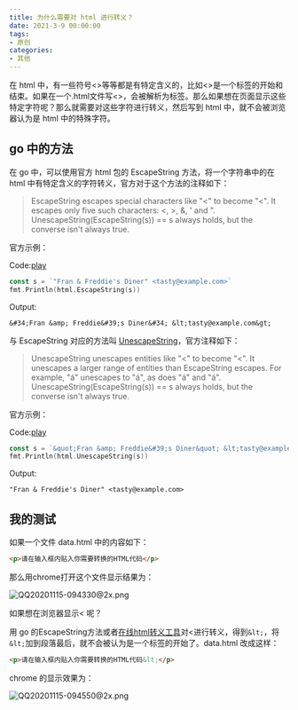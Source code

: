 ```yaml
---
title: 为什么需要对 html 进行转义？
date: 2021-3-9 00:00:00
tags:
- 原创
categories:
- 其他
---
```


在 html 中，有一些符号<>等等都是有特定含义的，比如<>是一个标签的开始和结束。如果在一个.html文件写<>，会被解析为标签。那么如果想在页面显示这些特定字符呢？那么就需要对这些字符进行转义，然后写到 html 中，就不会被浏览器认为是 html 中的特殊字符。

## go 中的方法

在 go 中，可以使用官方 html 包的 EscapeString 方法，将一个字符串中的在 html 中有特定含义的字符转义，官方对于这个方法的注释如下：

> EscapeString escapes special characters like "<" to become "&lt;". It escapes only five such characters: <, >, &, ' and ". UnescapeString(EscapeString(s)) == s always holds, but the converse isn't always true.

官方示例：

Code:[play](https://godoc.org/html?play=EscapeString)

```go
const s = `"Fran & Freddie's Diner" <tasty@example.com>`
fmt.Println(html.EscapeString(s))
```

Output:

```text
&#34;Fran &amp; Freddie&#39;s Diner&#34; &lt;tasty@example.com&gt;
```

与 EscapeString 对应的方法叫 [UnescapeString](https://golang.org/src/html/escape.go#L187)，官方注释如下：

> UnescapeString unescapes entities like "&lt;" to become "<". It unescapes a larger range of entities than EscapeString escapes. For example, "&aacute;" unescapes to "á", as does "&#225;" and "&#xE1;". UnescapeString(EscapeString(s)) == s always holds, but the converse isn't always true.

官方示例：

Code:[play](https://godoc.org/html?play=UnescapeString)

```go
const s = `&quot;Fran &amp; Freddie&#39;s Diner&quot; &lt;tasty@example.com&gt;`
fmt.Println(html.UnescapeString(s))
```

Output:

```shell
"Fran & Freddie's Diner" <tasty@example.com>
```

## 我的测试

如果一个文件 data.html 中的内容如下：

```html
<p>请在输入框内贴入你需要转换的HTML代码</p>
```

那么用chrome打开这个文件显示结果为：

![QQ20201115-094330@2x.png](http://ww1.sinaimg.cn/large/006gLprLly1gkpm4c93o3j30n2030jro.jpg)

如果想在浏览器显示< 呢？

用 go 的EscapeString方法或者[在线html转义工具](https://www.sojson.com/rehtml)对<进行转义，得到`&lt;`，将`&lt;`加到段落最后，就不会被认为是一个标签的开始了。data.html 改成这样：

```html
<p>请在输入框内贴入你需要转换的HTML代码&lt;</p>
```

chrome 的显示效果为：

![QQ20201115-094550@2x.png](http://ww1.sinaimg.cn/large/006gLprLly1gkpm6o38b5j30l001y3yr.jpg)
